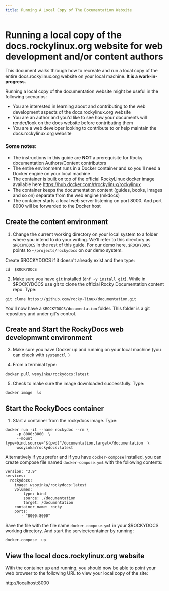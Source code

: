 ```yaml
---
title: Running A Local Copy of The Documentation Website
---
```


# Running a local copy of the docs.rockylinux.org website for web development and/or content authors

This document walks through how to recreate and run a local copy of the entire docs.rockylinux.org website on your local machine. **It is a work-in-progress.**

Running a local copy of the documentation website might be useful in the following scenarios:

* You are interested in learning about and contributing to the web development aspects of the docs.rockylinux.org website
* You are an author and you'd like to see how your documents will render/look on the docs website before contributing them
* You are a web developer looking to contribute to or help maintain the docs.rockylinux.org website


### Some notes:

* The instructions in this guide are **NOT** a prerequisite for Rocky documentation Authors/Content contributors
* The entire environment runs in a Docker container and so you'll need a Docker engine on your local machine
* The container is built on top of the official RockyLinux docker image available here https://hub.docker.com/r/rockylinux/rockylinux
* The container keeps the documentation content (guides, books, images and so on) separate from the web engine (mkdocs)
* The container starts a local web server listening on port 8000.  And port 8000 will be forwarded to the Docker host


## Create the content environment

1. Change the current working directory on your local system to a folder where you intend to do your writing. We'll refer to this directory as
`$ROCKYDOCS` in the rest of this guide.  For our demo here, `$ROCKYDOCS` points to `~/projects/rockydocs` on our demo system.

Create $ROCKYDOCS if it doesn't already exist and then type:

```
cd  $ROCKYDOCS
```

2. Make sure you have `git` installed (`dnf -y install git`).  While in $ROCKYDOCS use git to clone the official Rocky Documentation content repo. Type:

```
git clone https://github.com/rocky-linux/documentation.git
```

You'll now have a `$ROCKYDOCS/documentation` folder. This folder is a git repository and under git's control.


## Create and Start the RockyDocs web developmwnt environment

3.  Make sure you have Docker up and running on your local machine (you can check with `systemctl `)

4. From a terminal type:

```
docker pull wsoyinka/rockydocs:latest
```

5. Check to make sure the image downloaded successfully. Type:

```
docker image  ls
```

## Start the RockyDocs container

1. Start a container from the rockydocs image. Type:

```
docker run -it --name rockydoc --rm \
     -p 8000:8000  \
     --mount type=bind,source="$(pwd)"/documentation,target=/documentation  \
     wsoyinka/rockydocs:latest

```


Alternatively if you prefer and if you have `docker-compose` installed, you can create compose file named `docker-compose.yml` with the following contents:

```
version: "3.9"
services:
  rockydocs:
    image: wsoyinka/rockydocs:latest
    volumes:
      - type: bind
        source: ./documentation
        target: /documentation
    container_name: rocky
    ports:
       - "8000:8000"

```

Save the file with the file name `docker-compose.yml` in your $ROCKYDOCS working directory.  And start the service/container by running:

```
docker-compose  up
```


## View the local docs.rockylinux.org website

With the container up and running, you should now be able to point your web browser to the following URL to view your local copy of the site:

http://localhost:8000

